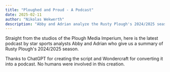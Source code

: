 ```yaml
---
title: "Ploughed and Proud - A Podcast"
date: 2025-02-11
author: "Nikolas Wekwerth"
description: "Abby and Adrian analyze the Rusty Plough's 2024/2025 season."
---
```


Straight from the studios of the Plough Media Imperium, here is the latest podcast by star sports analysts Abby and Adrian who give us a summary of Rusty Plough's 2024/2025 season.

Thanks to ChatGPT for creating the script and Wondercraft for converting it into a podcast. No humans were involved in this creation.
